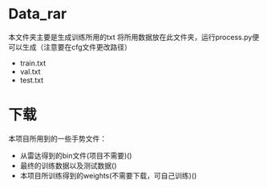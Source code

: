 
# Data_rar
本文件夹主要是生成训练所用的txt
将所用数据放在此文件夹，运行process.py便可以生成（注意要在cfg文件更改路径）
* train.txt
* val.txt
* test.txt
# 下载
本项目所用到的一些手势文件：

* 从雷达得到的bin文件(项目不需要)()
* 最终的训练数据以及测试数据()
* 本项目所训练得到的weights(不需要下载，可自己训练)()
